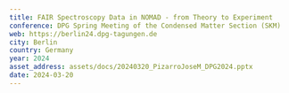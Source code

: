 ```yaml
---
title: FAIR Spectroscopy Data in NOMAD - from Theory to Experiment
conference: DPG Spring Meeting of the Condensed Matter Section (SKM)
web: https://berlin24.dpg-tagungen.de
city: Berlin
country: Germany
year: 2024
asset_address: assets/docs/20240320_PizarroJoseM_DPG2024.pptx
date: 2024-03-20
---
```

